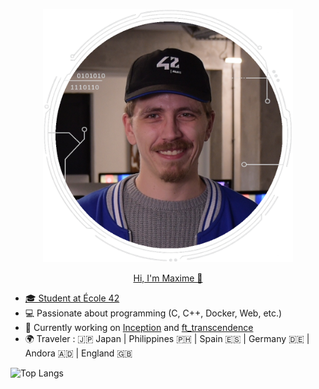 <div>
    <p align="center">
    <a href="https://github.com/M2000-fr"><img src="mechard_42.png" alt="Maxime ECHARD" width="400">
    <p align="center">Hi, I'm Maxime 👋</p>
</div>

- 🎓 Student at [École 42](https://profile.intra.42.fr/users/mechard)
- 💻 Passionate about programming (C, C++, Docker, Web, etc.)
- 🚀 Currently working on [Inception](https://github.com/Mechard-Organization/Projects/tree/main/In_progress/Inception) and [ft_transcendence](https://github.com/Mechard-Organization/Ft_transcendence/tree/main)
- 🌍 Traveler : 🇯🇵 Japan | Philippines 🇵🇭 | Spain 🇪🇸 | Germany 🇩🇪 | Andora 🇦🇩 | England 🇬🇧

![Top Langs](https://github-readme-stats-perso-phi.vercel.app/api/top-langs/?username=M2000-fr&layout=compact&theme=dark&include_orgs=true&role=OWNER,COLLABORATOR,ORGANIZATION_MEMBER&count_private=true)

